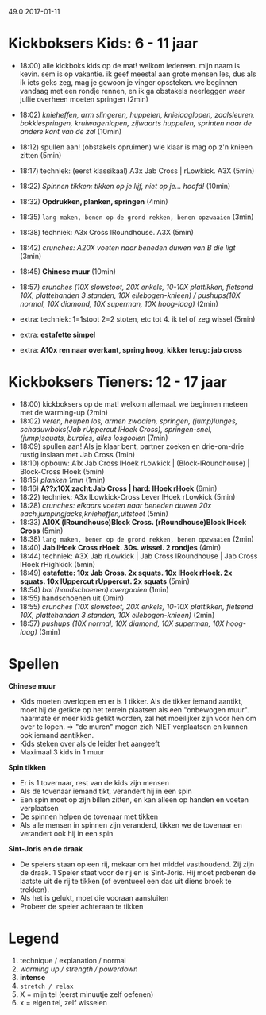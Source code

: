 49.0 2017-01-11 

# Kickboksers Kids: 6 - 11 jaar

- 18:00) alle kickboks kids op de mat! welkom iedereen. mijn naam is kevin. sem is op vakantie. ik geef meestal aan grote mensen les, dus als ik iets geks zeg, mag je gewoon je vinger opssteken. we beginnen vandaag met een rondje rennen, en ik ga obstakels neerleggen waar jullie overheen moeten springen (2min)
- 18:02) _knieheffen, arm slingeren, huppelen, knielaaglopen, zaalsleuren, bokkiespringen, kruiwagenlopen, zijwaarts huppelen, sprinten naar de andere kant van de zal_ (10min)
- 18:12) spullen aan! (obstakels opruimen) wie klaar is mag op z'n knieen zitten (5min)
- 18:17) techniek: (eerst klassikaal) A3x Jab Cross | rLowkick. A3X (5min)
- 18:22) _Spinnen tikken: tikken op je lijf, niet op je... hoofd!_ (10min)
- 18:32) **Opdrukken, planken, springen** (4min)
- 18:35) `lang maken, benen op de grond rekken, benen opzwaaien` (3min)
- 18:38) techniek: A3x Cross lRoundhouse. A3X (5min)
- 18:42) _crunches: A20X voeten naar beneden duwen van B die ligt_ (3min)
- 18:45) **Chinese muur** (10min)
- 18:57) _crunches (10X slowstoot, 20X enkels, 10-10X plattikken, fietsend 10X, plattehanden 3 standen, 10X ellebogen-knieen) / pushups(10X normal, 10X diamond, 10X superman, 10X hoog-laag)_ (2min)

- extra: techniek: 1=1stoot 2=2 stoten, etc tot 4. ik tel of zeg wissel (5min)
- extra: **estafette simpel**
- extra: **A10x ren naar overkant, spring hoog, kikker terug: jab cross**

# Kickboksers Tieners: 12 - 17 jaar

- 18:00) kickboksers op de mat! welkom allemaal. we beginnen meteen met de warming-up (2min)
- 18:02) _veren, heupen los, armen zwaaien, springen, (jump)lunges, schaduwboks(Jab rUppercut lHoek Cross), springen-snel, (jump)squats, burpies, alles losgooien_ (7min)
- 18:09) spullen aan! Als je klaar bent, partner zoeken en drie-om-drie rustig inslaan met Jab Cross (1min)
- 18:10) opbouw: A1x Jab Cross lHoek rLowkick | (Block-lRoundhouse) | Block-Cross lHoek  (5min)
- 18:15) _planken 1min_ (1min)
- 18:16) **A??x10X zacht:Jab Cross | hard: lHoek rHoek** (6min)
- 18:22) techniek: A3x lLowkick-Cross Lever lHoek rLowkick (5min)
- 18:28) _crunches: elkaars voeten naar beneden duwen 20x each,jumpingjacks,knieheffen,uitstoot_ (5min)
- 18:33) **A10X (lRoundhouse)Block Cross. (rRoundhouse)Block lHoek Cross** (5min)
- 18:38) `lang maken, benen op de grond rekken, benen opzwaaien` (2min)
- 18:40) **Jab lHoek Cross rHoek. 30s. wissel. 2 rondjes** (4min)
- 18:44) techniek: A3X Jab rLowkick | Jab Cross lRoundhouse | Jab Cross lHoek rHighkick (5min)
- 18:49) **estafette: 10x Jab Cross. 2x squats. 10x lHoek rHoek. 2x squats. 10x lUppercut rUppercut. 2x squats** (5min)
- 18:54) _bal (handschoenen) overgooien_ (1min)
- 18:55) handschoenen uit (0min)
- 18:55) _crunches (10X slowstoot, 20X enkels, 10-10X plattikken, fietsend 10X, plattehanden 3 standen, 10X ellebogen-knieen)_ (2min)
- 18:57) _pushups (10X normal, 10X diamond, 10X superman, 10X hoog-laag)_ (3min)

# Spellen

**Chinese muur**

- Kids moeten overlopen en er is 1 tikker. Als de tikker iemand aantikt, moet hij de getikte op het terrein plaatsen als een "onbewogen muur". naarmate er meer kids getikt worden, zal het moeilijker zijn voor hen om over te lopen. => "de muren" mogen zich NIET verplaatsen en kunnen ook iemand aantikken.
- Kids steken over als de leider het aangeeft
- Maximaal 3 kids in 1 muur

**Spin tikken**

- Er is 1 tovernaar, rest van de kids zijn mensen
- Als de tovenaar iemand tikt, verandert hij in een spin
- Een spin moet op zijn billen zitten, en kan alleen op handen en voeten verplaatsen
- De spinnen helpen de tovenaar met tikken
- Als alle mensen in spinnen zijn veranderd, tikken we de tovenaar en verandert ook hij in een spin

**Sint-Joris en de draak**

- De spelers staan op een rij, mekaar om het middel vasthoudend. Zij zijn de draak. 1 Speler staat voor de rij en is Sint-Joris. Hij moet proberen de laatste uit de rij te tikken (of eventueel een das uit diens broek te trekken).
- Als het is gelukt, moet die vooraan aansluiten
- Probeer de speler achteraan te tikken

# Legend

 1. technique / explanation / normal
 1. _warming up / strength / powerdown_
 1. **intense**
 1. `stretch / relax`
 1. X = mijn tel (eerst minuutje zelf oefenen)
 1. x = eigen tel, zelf wisselen
